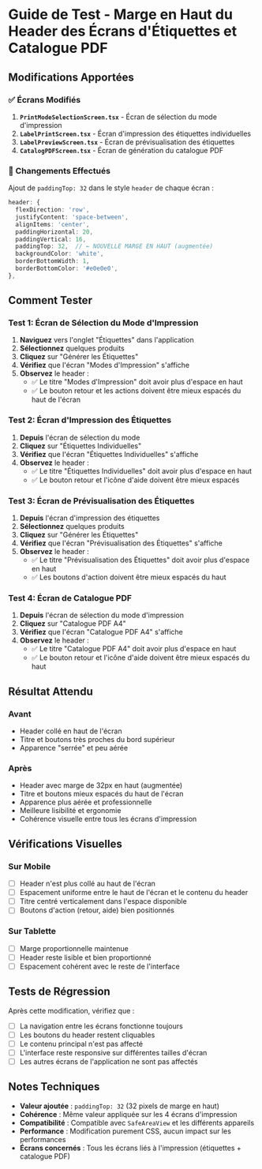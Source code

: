 # Guide de Test - Marge en Haut du Header des Écrans d'Étiquettes et Catalogue PDF

## Modifications Apportées

### ✅ Écrans Modifiés
1. **`PrintModeSelectionScreen.tsx`** - Écran de sélection du mode d'impression
2. **`LabelPrintScreen.tsx`** - Écran d'impression des étiquettes individuelles  
3. **`LabelPreviewScreen.tsx`** - Écran de prévisualisation des étiquettes
4. **`CatalogPDFScreen.tsx`** - Écran de génération du catalogue PDF

### 🔧 Changements Effectués
Ajout de `paddingTop: 32` dans le style `header` de chaque écran :

```typescript
header: {
  flexDirection: 'row',
  justifyContent: 'space-between',
  alignItems: 'center',
  paddingHorizontal: 20,
  paddingVertical: 16,
  paddingTop: 32,  // ← NOUVELLE MARGE EN HAUT (augmentée)
  backgroundColor: 'white',
  borderBottomWidth: 1,
  borderBottomColor: '#e0e0e0',
},
```

## Comment Tester

### Test 1: Écran de Sélection du Mode d'Impression
1. **Naviguez** vers l'onglet "Étiquettes" dans l'application
2. **Sélectionnez** quelques produits
3. **Cliquez** sur "Générer les Étiquettes"
4. **Vérifiez** que l'écran "Modes d'Impression" s'affiche
5. **Observez** le header :
   - ✅ Le titre "Modes d'Impression" doit avoir plus d'espace en haut
   - ✅ Le bouton retour et les actions doivent être mieux espacés du haut de l'écran

### Test 2: Écran d'Impression des Étiquettes
1. **Depuis** l'écran de sélection du mode
2. **Cliquez** sur "Étiquettes Individuelles"
3. **Vérifiez** que l'écran "Étiquettes Individuelles" s'affiche
4. **Observez** le header :
   - ✅ Le titre "Étiquettes Individuelles" doit avoir plus d'espace en haut
   - ✅ Le bouton retour et l'icône d'aide doivent être mieux espacés

### Test 3: Écran de Prévisualisation des Étiquettes
1. **Depuis** l'écran d'impression des étiquettes
2. **Sélectionnez** quelques produits
3. **Cliquez** sur "Générer les Étiquettes"
4. **Vérifiez** que l'écran "Prévisualisation des Étiquettes" s'affiche
5. **Observez** le header :
   - ✅ Le titre "Prévisualisation des Étiquettes" doit avoir plus d'espace en haut
   - ✅ Les boutons d'action doivent être mieux espacés du haut

### Test 4: Écran de Catalogue PDF
1. **Depuis** l'écran de sélection du mode d'impression
2. **Cliquez** sur "Catalogue PDF A4"
3. **Vérifiez** que l'écran "Catalogue PDF A4" s'affiche
4. **Observez** le header :
   - ✅ Le titre "Catalogue PDF A4" doit avoir plus d'espace en haut
   - ✅ Le bouton retour et l'icône d'aide doivent être mieux espacés du haut

## Résultat Attendu

### Avant
- Header collé en haut de l'écran
- Titre et boutons très proches du bord supérieur
- Apparence "serrée" et peu aérée

### Après
- Header avec marge de 32px en haut (augmentée)
- Titre et boutons mieux espacés du haut de l'écran
- Apparence plus aérée et professionnelle
- Meilleure lisibilité et ergonomie
- Cohérence visuelle entre tous les écrans d'impression

## Vérifications Visuelles

### Sur Mobile
- [ ] Header n'est plus collé au haut de l'écran
- [ ] Espacement uniforme entre le haut de l'écran et le contenu du header
- [ ] Titre centré verticalement dans l'espace disponible
- [ ] Boutons d'action (retour, aide) bien positionnés

### Sur Tablette
- [ ] Marge proportionnelle maintenue
- [ ] Header reste lisible et bien proportionné
- [ ] Espacement cohérent avec le reste de l'interface

## Tests de Régression

Après cette modification, vérifiez que :
- [ ] La navigation entre les écrans fonctionne toujours
- [ ] Les boutons du header restent cliquables
- [ ] Le contenu principal n'est pas affecté
- [ ] L'interface reste responsive sur différentes tailles d'écran
- [ ] Les autres écrans de l'application ne sont pas affectés

## Notes Techniques

- **Valeur ajoutée** : `paddingTop: 32` (32 pixels de marge en haut)
- **Cohérence** : Même valeur appliquée sur les 4 écrans d'impression
- **Compatibilité** : Compatible avec `SafeAreaView` et les différents appareils
- **Performance** : Modification purement CSS, aucun impact sur les performances
- **Écrans concernés** : Tous les écrans liés à l'impression (étiquettes + catalogue PDF)
